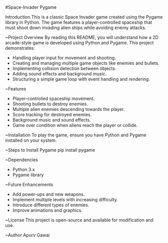 #Space-Invader Pygame

Introduction
This is a classic Space Invader game created using the Pygame library in Python. The game features a player-controlled spaceship that must shoot down invading alien ships while avoiding enemy attacks. 

~Project Overview
By reading this README, you will understand how a 2D arcade-style game is developed using Python and Pygame. This project demonstrates:
- Handling player input for movement and shooting.
- Creating and managing multiple game objects like enemies and bullets.
- Implementing collision detection between objects.
- Adding sound effects and background music.
- Structuring a simple game loop with event handling and rendering.

~Features
- Player-controlled spaceship movement.
- Shooting bullets to destroy enemies.
- Multiple alien enemies descending towards the player.
- Score tracking for destroyed enemies.
- Background music and sound effects.
- Game over condition when aliens reach the player or collide.

~Installation
To play the game, ensure you have Python and Pygame installed on your system.

~Steps to Install Pygame
pip install pygame

~Dependencies
- Python 3.x
- Pygame library

~Future Enhancements
- Add power-ups and new weapons.
- Implement multiple levels with increasing difficulty.
- Introduce different types of enemies.
- Improve animations and graphics.

~License
This project is open-source and available for modification and use.

~Author
Apurv Gawai

